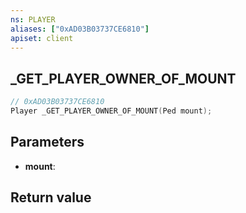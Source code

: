 ```yaml
---
ns: PLAYER
aliases: ["0xAD03B03737CE6810"]
apiset: client
---
```

## _GET_PLAYER_OWNER_OF_MOUNT

```c
// 0xAD03B03737CE6810
Player _GET_PLAYER_OWNER_OF_MOUNT(Ped mount);
```


## Parameters
* **mount**:

## Return value

